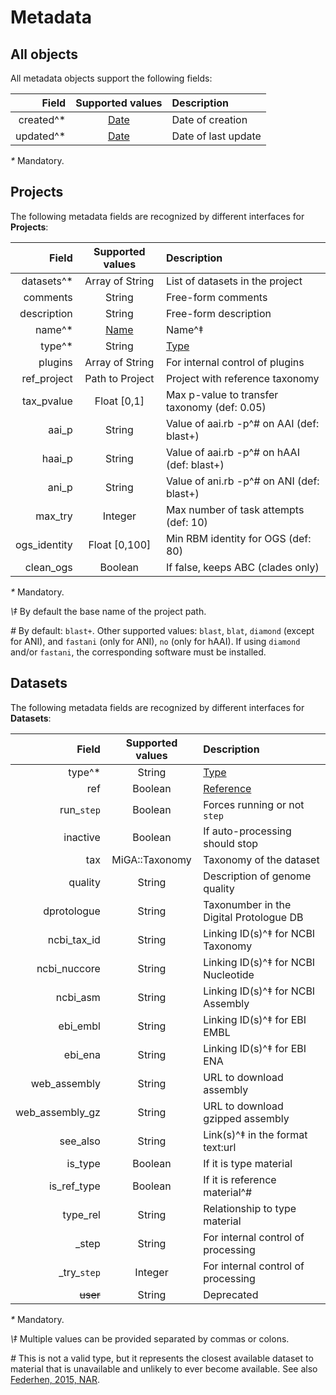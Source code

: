 # Metadata

## All objects

All metadata objects support the following fields:

| Field        | Supported values                  | Description
| ------------:|:---------------------------------:|:-------------------
| created^*    | [Date](../glossary.md#miga-dates) | Date of creation
| updated^*    | [Date](../glossary.md#miga-dates) | Date of last update

*\** Mandatory.

## Projects

The following metadata fields are recognized by different interfaces for
**Projects**:

| Field        | Supported values | Description
| ------------:|:----------------:|:------------------------------------
| datasets^*   | Array of String  | List of datasets in the project
| comments     | String           | Free-form comments
| description  | String           | Free-form description
| name^*       | [Name](../glossary.md#miga-names) | Name^‡
| type^*       | String           | [Type](../part2/types.md#project-types)
| plugins      | Array of String  | For internal control of plugins
| ref_project  | Path to Project  | Project with reference taxonomy
| tax_pvalue   | Float [0,1]      | Max p-value to transfer taxonomy (def: 0.05)
| aai_p        | String           | Value of aai.rb -p^# on AAI (def: blast+)
| haai_p       | String           | Value of aai.rb -p^# on hAAI (def: blast+)
| ani_p        | String           | Value of ani.rb -p^# on ANI (def: blast+)
| max_try      | Integer          | Max number of task attempts (def: 10)
| ogs_identity | Float [0,100]    | Min RBM identity for OGS (def: 80)
| clean_ogs    | Boolean          | If false, keeps ABC (clades only)

*\** Mandatory.

*\‡* By default the base name of the project path.

*\#* By default: `blast+`. Other supported values: `blast`, `blat`,
`diamond` (except for ANI), and `fastani` (only for ANI), `no` (only for hAAI).
If using `diamond` and/or `fastani`, the corresponding software must be
installed.

## Datasets

The following metadata fields are recognized by different interfaces for
**Datasets**:

| Field        | Supported values | Description
| ------------:|:----------------:|:----------------------------------
| type^*       | String           | [Type](../part2/types.md#dataset-types)
| ref          | Boolean          | [Reference](../part2/types.md#reference)
| run_`step`   | Boolean          | Forces running or not `step`
| inactive     | Boolean          | If auto-processing should stop
| tax          | MiGA::Taxonomy   | Taxonomy of the dataset
| quality      | String           | Description of genome quality
| dprotologue  | String           | Taxonumber in the Digital Protologue DB
| ncbi_tax_id  | String           | Linking ID(s)^‡ for NCBI Taxonomy
| ncbi_nuccore | String           | Linking ID(s)^‡ for NCBI Nucleotide
| ncbi_asm     | String           | Linking ID(s)^‡ for NCBI Assembly
| ebi_embl     | String           | Linking ID(s)^‡ for EBI EMBL
| ebi_ena      | String           | Linking ID(s)^‡ for EBI ENA
| web_assembly | String           | URL to download assembly
| web_assembly_gz | String        | URL to download gzipped assembly
| see_also     | String           | Link(s)^‡ in the format text:url
| is_type      | Boolean          | If it is type material
| is_ref_type  | Boolean          | If it is reference material^#
| type_rel     | String           | Relationship to type material
| _step        | String           | For internal control of processing
| \_try_`step` | Integer          | For internal control of processing
| ~~user~~     | String           | Deprecated

*\** Mandatory.

*\‡* Multiple values can be provided separated by commas or colons.

*\#* This is not a valid type, but it represents the closest available dataset
to material that is unavailable and unlikely to ever become available.
See also [Federhen, 2015, NAR](https://doi.org/10.1093/nar/gku1127).

